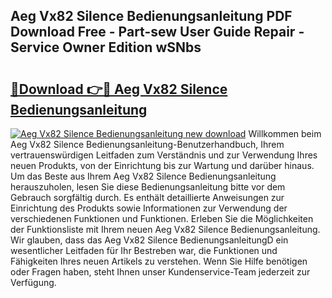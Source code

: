 ## Aeg Vx82 Silence Bedienungsanleitung PDF Download Free - Part-sew User Guide Repair - Service Owner Edition wSNbs

# <h2><a href="http://df35eya.blite.top/?on=Aeg+Vx82+Silence+Bedienungsanleitung">🔗Download 👉🔴 Aeg Vx82 Silence Bedienungsanleitung</a></h2>

[![Aeg Vx82 Silence Bedienungsanleitung new download](https://i.imgur.com/lujVjoI.png)](http://df35eya.blite.top/?on=Aeg+Vx82+Silence+Bedienungsanleitung)
Willkommen beim Aeg Vx82 Silence Bedienungsanleitung-Benutzerhandbuch, Ihrem vertrauenswürdigen Leitfaden zum Verständnis und zur Verwendung Ihres neuen Produkts, von der Einrichtung bis zur Wartung und darüber hinaus. Um das Beste aus Ihrem Aeg Vx82 Silence Bedienungsanleitung herauszuholen, lesen Sie diese Bedienungsanleitung bitte vor dem Gebrauch sorgfältig durch. Es enthält detaillierte Anweisungen zur Einrichtung des Produkts sowie Informationen zur Verwendung der verschiedenen Funktionen und Funktionen. Erleben Sie die Möglichkeiten der Funktionsliste mit Ihrem neuen Aeg Vx82 Silence Bedienungsanleitung. Wir glauben, dass das Aeg Vx82 Silence BedienungsanleitungD ein wesentlicher Leitfaden für Ihr Bestreben war, die Funktionen und Fähigkeiten Ihres neuen Artikels zu verstehen. Wenn Sie Hilfe benötigen oder Fragen haben, steht Ihnen unser Kundenservice-Team jederzeit zur Verfügung.
